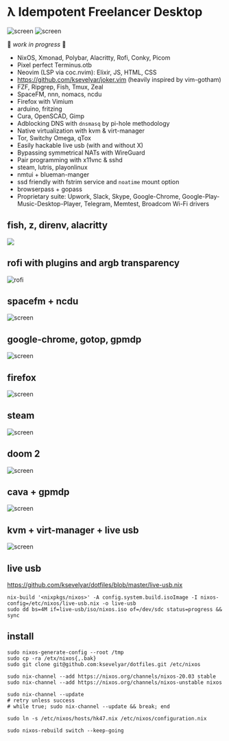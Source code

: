 # λ Idempotent Freelancer Desktop 

![screen](https://i.imgur.com/fWKORz4.png)
![screen](https://i.imgur.com/fhAtYZY.png)

🍕 *work in progress* 🍕

* NixOS, Xmonad, Polybar, Alacritty, Rofi, Conky, Picom
* Pixel perfect Terminus.otb 
* Neovim (LSP via coc.nvim): Elixir, JS, HTML, CSS
* https://github.com/ksevelyar/joker.vim (heavily inspired by vim-gotham)
* FZF, Ripgrep, Fish, Tmux, Zeal
* SpaceFM, nnn, nomacs, ncdu
* Firefox with Vimium
* arduino, fritzing
* Cura, OpenSCAD, Gimp
* Adblocking DNS with `dnsmasq` by pi-hole methodology
* Native virtualization with kvm & virt-manager
* Tor, Switchy Omega, qTox 
* Easily hackable live usb (with and without X)
* Bypassing symmetrical NATs with WireGuard
* Pair programming with x11vnc & sshd
* steam, lutris, playonlinux
* nmtui + blueman-manger 
* ssd friendly with fstrim service and `noatime` mount option
* browserpass + gopass
* Proprietary suite: Upwork, Slack, Skype, Google-Chrome, Google-Play-Music-Desktop-Player, Telegram, Memtest, Broadcom Wi-Fi drivers

## fish, z, direnv, alacritty

![](https://i.imgur.com/J5dE18O.png)

## rofi with plugins and argb transparency

![rofi](https://i.imgur.com/oGVe1s2.png)

## spacefm + ncdu

![screen](https://i.imgur.com/amqrjk7.png)

## google-chrome, gotop, gpmdp

![screen](https://i.imgur.com/wiIFOdI.png)

## firefox

![screen](https://i.imgur.com/BYpqCbi.png)

## steam

![screen](https://i.imgur.com/GxNoW6l.png)

## doom 2

![screen](https://i.imgur.com/xXcIXu0.png)

## cava + gpmdp

![screen](https://i.imgur.com/Yvq668e.png)

## kvm + virt-manager + live usb

![screen](https://i.imgur.com/1n0SWwG.png)

## live usb

https://github.com/ksevelyar/dotfiles/blob/master/live-usb.nix

```
nix-build '<nixpkgs/nixos>' -A config.system.build.isoImage -I nixos-config=/etc/nixos/live-usb.nix -o live-usb
sudo dd bs=4M if=live-usb/iso/nixos.iso of=/dev/sdc status=progress && sync
```

## install

```
sudo nixos-generate-config --root /tmp
sudo cp -ra /etx/nixos{,.bak}
sudo git clone git@github.com:ksevelyar/dotfiles.git /etc/nixos

sudo nix-channel --add https://nixos.org/channels/nixos-20.03 stable
sudo nix-channel --add https://nixos.org/channels/nixos-unstable nixos

sudo nix-channel --update
# retry unless success
# while true; sudo nix-channel --update && break; end

sudo ln -s /etc/nixos/hosts/hk47.nix /etc/nixos/configuration.nix

sudo nixos-rebuild switch --keep-going
```
